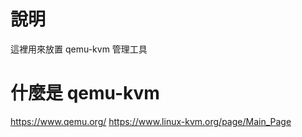 # 說明

這裡用來放置 qemu-kvm 管理工具

# 什麼是 qemu-kvm

https://www.qemu.org/
https://www.linux-kvm.org/page/Main_Page
